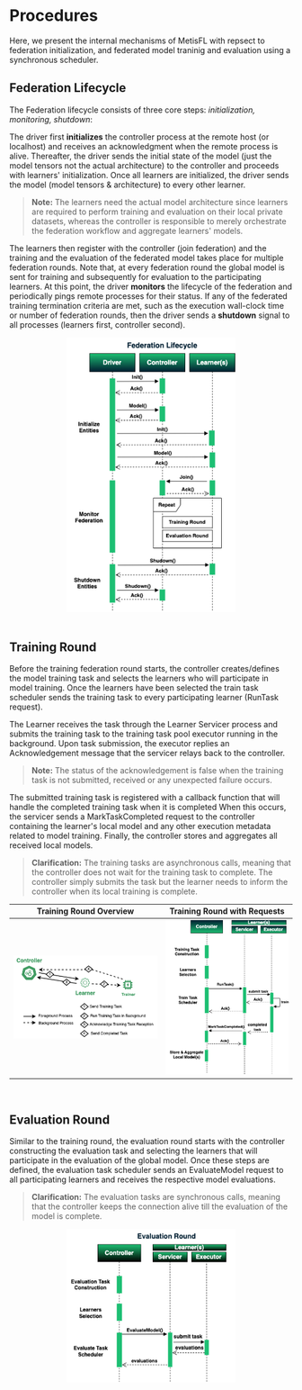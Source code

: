 # Procedures

Here, we present the internal mechanisms of MetisFL with repsect to federation initialization, and federated model traninig and evaluation using a synchronous scheduler.

## Federation Lifecycle

The Federation lifecycle consists of three core steps: _initialization, monitoring, shutdown_:

The driver first **initializes** the controller process at the remote host (or localhost) and receives an acknowledgment when the remote process is alive. Thereafter, the driver sends the initial state of the model (just the model tensors not the actual architecture) to the controller and proceeds with learners' initialization. Once all learners are initialized, the driver sends the model (model tensors & architecture) to every other learner.

> **Note:** The learners need the actual model architecture since learners are required to perform training and evaluation on their local private datasets, whereas the controller is responsible to merely orchestrate the federation workflow and aggregate learners' models.

The learners then register with the controller (join federation) and the training and the evaluation of the federated model takes place for multiple federation rounds. Note that, at every federation round the global model is sent for training and subsequently for evaluation to the participating learners. At this point, the driver **monitors** the lifecycle of the federation and periodically pings remote processes for their status. If any of the federated training termination criteria are met, such as the execution wall-clock time or number of federation rounds, then the driver sends a **shutdown** signal to all processes (learners first, controller second).

<div align="center">
 <img 
    src="../img/MetisFL-Procedures-FederationLifecycle.png" width="300px",alt="Federation Lifecycle.">
</div>

</br>

## Training Round

Before the training federation round starts, the controller creates/defines the model training task and selects the learners who will participate in model training. Once the learners have been selected the train task scheduler sends the training task to every participating learner (RunTask request).

The Learner receives the task through the Learner Servicer process and submits the training task to the training task pool executor running in the background. Upon task submission, the executor replies an Acknowledgement message that the servicer relays back to the controller.

> **Note:** The status of the acknowledgement is false when the training task is not submitted, received or any unexpected failure occurs.

The submitted training task is registered with a callback function that will handle the completed training task when it is completed When this occurs, the servicer sends a MarkTaskCompleted request to the controller containing the learner's local model and any other execution metadata related to model training. Finally, the controller stores and aggregates all received local models.

> **Clarification:** The training tasks are asynchronous calls, meaning that the controller does not wait for the training task to complete. The controller simply submits the task but the learner needs to inform the controller when its local training is complete.

<div align="center">

|                                 Training Round Overview                                 |                         Training Round with Requests                         |
| :-------------------------------------------------------------------------------------: | :--------------------------------------------------------------------------: |
| ![Training Round Overview](../img/MetisFL-ControllerLearner-TrainingTaskSubmission.png) | ![Training Round with Requests](../img/MetisFL-Procedures-TrainingRound.png) |

</div>

</br>

## Evaluation Round

Similar to the training round, the evaluation round starts with the controller constructing the evaluation task and selecting the learners that will participate in the evaluation of the global model. Once these steps are defined, the evaluation task scheduler sends an EvaluateModel request to all participating learners and receives the respective model evaluations.

> **Clarification:** The evaluation tasks are synchronous calls, meaning that the controller keeps the connection alive till the evaluation of the model is complete.

<div align="center">
 <img 
    src="../img/MetisFL-Procedures-EvaluationRound.png" width="300px",alt="Federation Lifecycle.">
</div>
